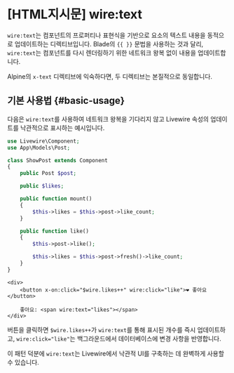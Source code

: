 # [HTML지시문] wire:text
`wire:text`는 컴포넌트의 프로퍼티나 표현식을 기반으로 요소의 텍스트 내용을 동적으로 업데이트하는 디렉티브입니다. Blade의 `{{ }}` 문법을 사용하는 것과 달리, `wire:text`는 컴포넌트를 다시 렌더링하기 위한 네트워크 왕복 없이 내용을 업데이트합니다.

Alpine의 `x-text` 디렉티브에 익숙하다면, 두 디렉티브는 본질적으로 동일합니다.

## 기본 사용법 {#basic-usage}

다음은 `wire:text`를 사용하여 네트워크 왕복을 기다리지 않고 Livewire 속성의 업데이트를 낙관적으로 표시하는 예시입니다.

```php
use Livewire\Component;
use App\Models\Post;

class ShowPost extends Component
{
    public Post $post;

    public $likes;

    public function mount()
    {
        $this->likes = $this->post->like_count;
    }

    public function like()
    {
        $this->post->like();

        $this->likes = $this->post->fresh()->like_count;
    }
}
```

```blade
<div>
    <button x-on:click="$wire.likes++" wire:click="like">❤️ 좋아요</button>

    좋아요: <span wire:text="likes"></span>
</div>
```

버튼을 클릭하면 `$wire.likes++`가 `wire:text`를 통해 표시된 개수를 즉시 업데이트하고, `wire:click="like"`는 백그라운드에서 데이터베이스에 변경 사항을 반영합니다.

이 패턴 덕분에 `wire:text`는 Livewire에서 낙관적 UI를 구축하는 데 완벽하게 사용할 수 있습니다.
